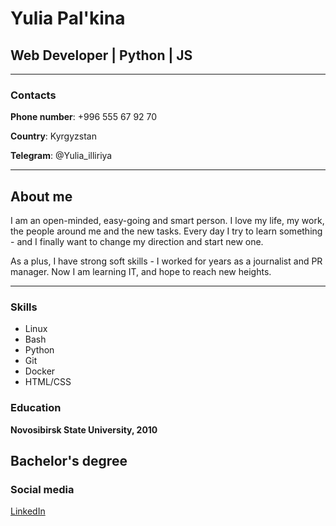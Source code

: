 # Yulia Pal'kina

## Web Developer | Python | JS

-----

### Contacts

**Phone number**: +996 555 67 92 70

**Country**: Kyrgyzstan

**Telegram**: @Yulia_illiriya

-----

## About me

I am an open-minded, easy-going and smart person. I love my life, my work, the people around me and the new tasks. Every day I try to learn something - and I finally want to change my direction and start new one.

As a plus, I have strong soft skills - I worked for years as a journalist and PR manager. Now I am learning IT, and hope to reach new heights.

------

### Skills
* Linux
* Bash
* Python
* Git
* Docker
* HTML/CSS

### Education
**Novosibirsk State University, 2010**

Bachelor's degree
-----
### Social media

[LinkedIn](https://www.linkedin.com/in/yulia-pal-kina-73911575/ "Мой профиль в Линкедине")